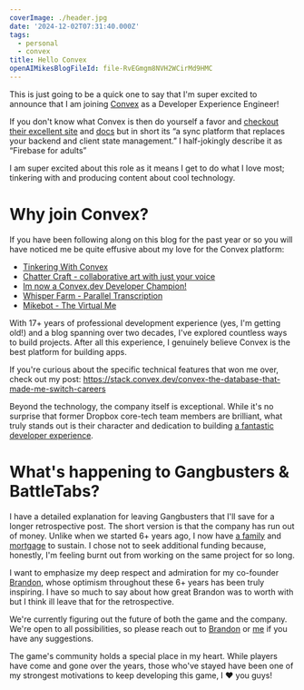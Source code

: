```yaml
---
coverImage: ./header.jpg
date: '2024-12-02T07:31:40.000Z'
tags:
  - personal
  - convex
title: Hello Convex
openAIMikesBlogFileId: file-RvEGmgm8NVH2WCirMd9HMC
---
```


This is just going to be a quick one to say that I'm super excited to announce that I am joining [Convex](convex.dev) as a Developer Experience Engineer!

If you don't know what Convex is then do yourself a favor and [checkout their excellent site](https://www.convex.dev/) and [docs](https://docs.convex.dev/) but in short its “a sync platform that replaces your backend and client state management.” I half-jokingly describe it as “Firebase for adults”

I am super excited about this role as it means I get to do what I love most; tinkering with and producing content about cool technology.

# Why join Convex?

If you have been following along on this blog for the past year or so you will have noticed me be quite effusive about my love for the Convex platform:

- [Tinkering With Convex](https://mikecann.blog/posts/tinkering-with-convex)
- [Chatter Craft - collaborative art with just your voice](https://mikecann.blog/posts/chatter-craft-collaborative-art-with-just-your-voice)
- [Im now a Convex.dev Developer Champion!](https://mikecann.blog/posts/im-now-a-convex-developer-advocate)
- [Whisper Farm - Parallel Transcription](https://mikecann.blog/posts/whisper-farm-parallel-transcription)
- [Mikebot - The Virtual Me](https://mikecann.blog/posts/mikebot-the-virtual-me)

With 17+ years of professional development experience (yes, I'm getting old!) and a blog spanning over two decades, I've explored countless ways to build projects. After all this experience, I genuinely believe Convex is the best platform for building apps.

If you're curious about the specific technical features that won me over, check out my post: https://stack.convex.dev/convex-the-database-that-made-me-switch-careers

Beyond the technology, the company itself is exceptional. While it's no surprise that former Dropbox core-tech team members are brilliant, what truly stands out is their character and dedication to building [a fantastic developer experience](https://mikecann.blog/posts/tinkering-with-convex).

# What's happening to Gangbusters & BattleTabs?

I have a detailed explanation for leaving Gangbusters that I'll save for a longer retrospective post. The short version is that the company has run out of money. Unlike when we started 6+ years ago, I now have [a family](https://mikecann.blog/posts/joshua-christopher-cann) and [mortgage](https://mikecann.blog/posts/moving-home-and-startlink) to sustain. I chose not to seek additional funding because, honestly, I'm feeling burnt out from working on the same project for so long.

I want to emphasize my deep respect and admiration for my co-founder [Brandon](linkedin.com/in/thebrandonwu/), whose optimism throughout these 6+ years has been truly inspiring. I have so much to say about how great Brandon was to worth with but I think ill leave that for the retrospective.

We're currently figuring out the future of both the game and the company. We're open to all possibilities, so please reach out to [Brandon](https://www.notion.so/Gangbusters-a-Retrospective-150fd70ecfa0801ca372eeadcbf73658?pvs=21) or [me](https://www.notion.so/10ffd70ecfa0800eaf28d8aa2604be10?pvs=21) if you have any suggestions.

The game's community holds a special place in my heart. While players have come and gone over the years, those who've stayed have been one of my strongest motivations to keep developing this game, I ♥️ you guys!
